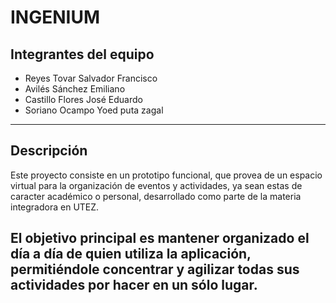 #  INGENIUM

##  Integrantes del equipo

- Reyes Tovar Salvador Francisco
- Avilés Sánchez Emiliano
- Castillo Flores José Eduardo
- Soriano Ocampo Yoed
puta zagal


---

##  Descripción

Este proyecto consiste en un prototipo funcional, que provea de un espacio virtual para la organización de eventos y actividades, ya sean estas de caracter académico o personal, desarrollado como parte de la materia integradora en UTEZ.  

El objetivo principal es mantener organizado el día a día de quien utiliza la aplicación, permitiéndole concentrar y agilizar todas sus actividades por hacer en un sólo lugar.
---

